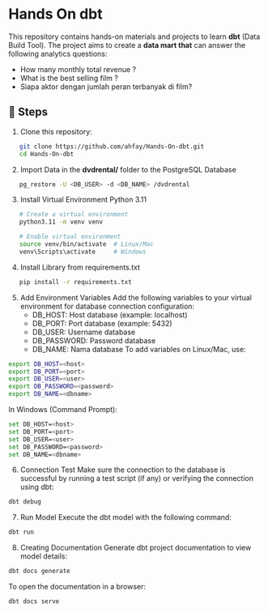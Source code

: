 
# Hands On dbt

This repository contains hands-on materials and projects to learn **dbt** (Data Build Tool). The project aims to create a **data mart that** can answer the following analytics questions:

- How many monthly total revenue ?
- What is the best selling film ?
- Siapa aktor dengan jumlah peran terbanyak di film? 

## 🚀 Steps

1. Clone this repository:
```bash
   git clone https://github.com/ahfay/Hands-On-dbt.git
   cd Hands-On-dbt
```
2. Import Data in the **dvdrental/** folder to the PostgreSQL Database
```bash
   pg_restore -U <DB_USER> -d <DB_NAME> /dvdrental
```
3. Install Virtual Environment Python 3.11
```bash
   # Create a virtual environment
   python3.11 -m venv venv 

   # Enable virtual environment
   source venv/bin/activate  # Linux/Mac
   venv\Scripts\activate     # Windows
```
4. Install Library from requirements.txt
```bash
   pip install -r requirements.txt
```
5. Add Environment Variables
Add the following variables to your virtual environment for database connection configuration:
   - DB_HOST: Host database (example: localhost)
   - DB_PORT: Port database (example: 5432)
   - DB_USER: Username database
   - DB_PASSWORD: Password database
   - DB_NAME: Nama database
To add variables on Linux/Mac, use:
```bash
export DB_HOST=<host>
export DB_PORT=<port>
export DB_USER=<user>
export DB_PASSWORD=<password>
export DB_NAME=<dbname>
```
In Windows (Command Prompt):
```bash
set DB_HOST=<host>
set DB_PORT=<port>
set DB_USER=<user>
set DB_PASSWORD=<password>
set DB_NAME=<dbname>
```
6. Connection Test
Make sure the connection to the database is successful by running a test script (if any) or verifying the connection using dbt:
```bash
dbt debug
```
7. Run Model
Execute the dbt model with the following command:
```bash
dbt run
```
8. Creating Documentation
Generate dbt project documentation to view model details:
```bash
dbt docs generate
```
To open the documentation in a browser:
```bash
dbt docs serve
```
